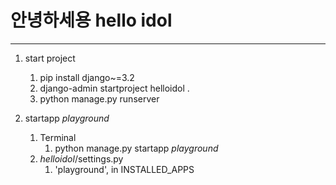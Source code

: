 # 안녕하세용 hello idol

---

1. start project
    1. pip install django~=3.2
   2. django-admin startproject helloidol .
   3. python manage.py runserver

2. startapp _playground_ 
   1. Terminal
      1. python manage.py startapp _playground_
   2. _helloidol_/settings.py
      1. 'playground', in INSTALLED_APPS